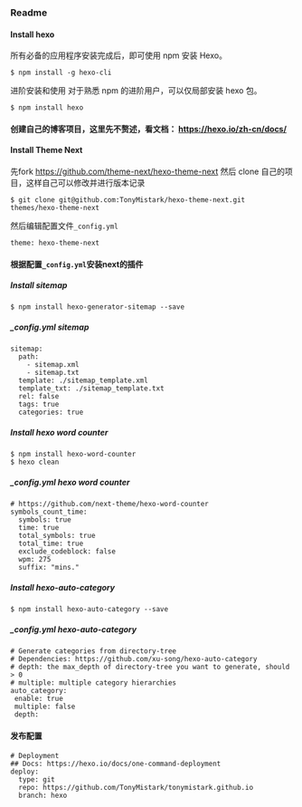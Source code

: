 ### Readme
#### Install hexo
所有必备的应用程序安装完成后，即可使用 npm 安装 Hexo。
```
$ npm install -g hexo-cli
```
进阶安装和使用
对于熟悉 npm 的进阶用户，可以仅局部安装 hexo 包。
```
$ npm install hexo
```
#### 创建自己的博客项目，这里先不赘述，看文档： https://hexo.io/zh-cn/docs/

#### Install Theme Next
先fork https://github.com/theme-next/hexo-theme-next 然后 clone 自己的项目，这样自己可以修改并进行版本记录
```
$ git clone git@github.com:TonyMistark/hexo-theme-next.git themes/hexo-theme-next
```
然后编辑配置文件`_config.yml`
```
theme: hexo-theme-next
```
#### 根据配置`_config.yml`安装next的插件
##### Install sitemap
```
$ npm install hexo-generator-sitemap --save
```
##### _config.yml sitemap
```
sitemap:
  path: 
    - sitemap.xml
    - sitemap.txt
  template: ./sitemap_template.xml
  template_txt: ./sitemap_template.txt
  rel: false
  tags: true
  categories: true
```
##### Install hexo word counter
```
$ npm install hexo-word-counter
$ hexo clean
```
##### _config.yml hexo word counter
```
# https://github.com/next-theme/hexo-word-counter
symbols_count_time:
  symbols: true
  time: true
  total_symbols: true
  total_time: true
  exclude_codeblock: false
  wpm: 275
  suffix: "mins."
```

##### Install hexo-auto-category
```
$ npm install hexo-auto-category --save
```
##### _config.yml hexo-auto-category
```
# Generate categories from directory-tree
# Dependencies: https://github.com/xu-song/hexo-auto-category
# depth: the max_depth of directory-tree you want to generate, should > 0
# multiple: multiple category hierarchies
auto_category:
 enable: true
 multiple: false
 depth: 
```

#### 发布配置
```
# Deployment
## Docs: https://hexo.io/docs/one-command-deployment
deploy:
  type: git
  repo: https://github.com/TonyMistark/tonymistark.github.io
  branch: hexo
```
